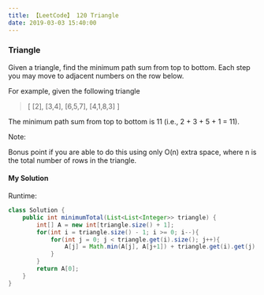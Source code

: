 ```yaml
---
title: 【LeetCode】 120 Triangle
date: 2019-03-03 15:40:00
---
```


### Triangle

Given a triangle, find the minimum path sum from top to bottom. Each step you may move to adjacent numbers on the row below.

For example, given the following triangle

>[
     [2],
    [3,4],
   [6,5,7],
  [4,1,8,3]
]

The minimum path sum from top to bottom is 11 (i.e., 2 + 3 + 5 + 1 = 11).

Note:

Bonus point if you are able to do this using only O(n) extra space, where n is the total number of rows in the triangle.



#### My Solution

Runtime:

```Java
class Solution {
    public int minimumTotal(List<List<Integer>> triangle) {
        int[] A = new int[triangle.size() + 1];
        for(int i = triangle.size() - 1; i >= 0; i--){
            for(int j = 0; j < triangle.get(i).size(); j++){
                A[j] = Math.min(A[j], A[j+1]) + triangle.get(i).get(j);
            }
        }
        return A[0];
    }
}
```
